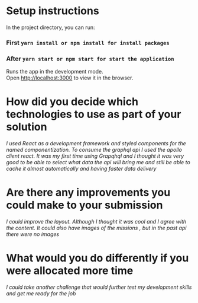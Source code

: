 # Setup instructions

In the project directory, you can run:

### First `yarn install or npm install for install packages `

### After `yarn start or npm start for start the application`

Runs the app in the development mode.<br />
Open [http://localhost:3000](http://localhost:3000) to view it in the browser.

# How did you decide which technologies to use as part of your solution

_I used React as a development framework and styled components for the named componentization. To consume the graphql api I used the apollo client react. It was my first time using Grapqhql and I thought it was very good to be able to select what data the api will bring me and still be able to cache it almost automatically and having faster data delivery_

# Are there any improvements you could make to your submission

_I could improve the layout. Although I thought it was cool and I agree with the content. It could also have images of the missions , but in the past api there were no images_

# What would you do differently if you were allocated more time

_I could take another challenge that would further test my development skills and get me ready for the job_
